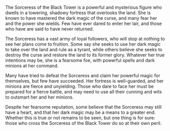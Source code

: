 The Sorceress of the Black Tower is a powerful and mysterious figure who dwells in a towering, shadowy fortress that overlooks the land. She is known to have mastered the dark magic of the curse, and many fear her and the power she wields. Few have ever dared to enter her lair, and those who have are said to have never returned.

The Sorceress has a vast army of loyal followers, who will stop at nothing to see her plans come to fruition. Some say she seeks to use her dark magic to take over the land and rule as a tyrant, while others believe she seeks to destroy the curse and restore the land to its former glory. Whatever her true intentions may be, she is a fearsome foe, with powerful spells and dark minions at her command.

Many have tried to defeat the Sorceress and claim her powerful magic for themselves, but few have succeeded. Her fortress is well-guarded, and her minions are fierce and unyielding. Those who dare to face her must be prepared for a fierce battle, and may need to use all their cunning and wits to outsmart her and her minions.

Despite her fearsome reputation, some believe that the Sorceress may still have a heart, and that her dark magic may be a means to a greater end. Whether this is true or not remains to be seen, but one thing is for sure: those who cross the Sorceress of the Black Tower do so at their own peril.